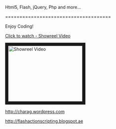 Html5, Flash, jQuery, Php and more...

=====================================


Enjoy Coding!



[Click to watch - Showreel Video](http://youtu.be/dJpfnJ0wu9I)



<a href="http://www.youtube.com/watch?feature=player_embedded&v=dJpfnJ0wu9I
" target="_blank"><img src="http://img.youtube.com/vi/dJpfnJ0wu9I/0.jpg" 
alt="Showreel Video" width="240" height="180" border="10" /></a>




http://charag.wordpress.com



http://flashactionscripting.blogspot.ae

